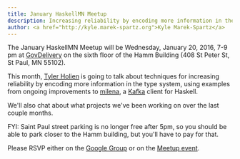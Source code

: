 ```yaml
---
title: January HaskellMN Meetup
description: Increasing reliability by encoding more information in the type system
author: <a href="http://kyle.marek-spartz.org">Kyle Marek-Spartz</a>
---
```


The January HaskellMN Meetup will be Wednesday, January 20,
2016, 7-9 pm at [GovDelivery](https://www.govdelivery.com/) on the
sixth floor of the Hamm Building (408 St Peter St, St Paul, MN 55102).

This month, [Tyler Holien](https://twitter.com/tylerholien) is going to talk
about techniques for increasing reliability by encoding more information in the
type system, using examples from ongoing improvements to
[milena](https://github.com/tylerholien/milena), a
[Kafka](https://kafka.apache.org/) client for Haskell.

We'll also chat about what projects we've been working on over the last couple
months.

FYI: Saint Paul street parking is no longer free after 5pm, so you should be
able to park closer to the Hamm building, but you'll have to pay for that.

Please RSVP either on the
[Google Group](https://groups.google.com/forum/#!forum/haskellmn)
or on the
[Meetup event](http://www.meetup.com/HaskellMN/events/221323298/).
